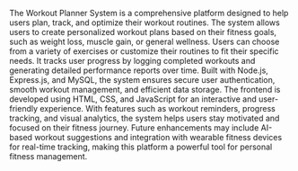 The Workout Planner System is a comprehensive platform designed to help users plan, track, and optimize their workout routines. The system allows users to create personalized workout plans based on their fitness goals, such as weight loss, muscle gain, or general wellness. Users can choose from a variety of exercises or customize their routines to fit their specific needs. It tracks user progress by logging completed workouts and generating detailed performance reports over time. Built with Node.js, Express.js, and MySQL, the system ensures secure user authentication, smooth workout management, and efficient data storage. The frontend is developed using HTML, CSS, and JavaScript for an interactive and user-friendly experience. With features such as workout reminders, progress tracking, and visual analytics, the system helps users stay motivated and focused on their fitness journey. Future enhancements may include AI-based workout suggestions and integration with wearable fitness devices for real-time tracking, making this platform a powerful tool for personal fitness management.
